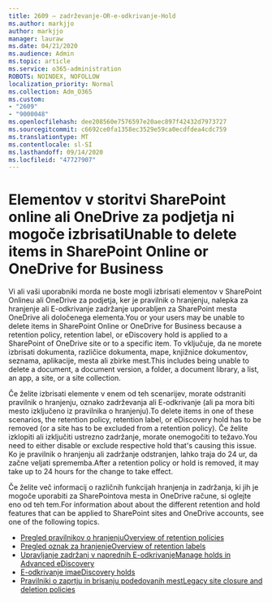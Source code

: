 ```yaml
---
title: 2609 – zadrževanje-OR-e-odkrivanje-Hold
ms.author: markjjo
author: markjjo
manager: lauraw
ms.date: 04/21/2020
ms.audience: Admin
ms.topic: article
ms.service: o365-administration
ROBOTS: NOINDEX, NOFOLLOW
localization_priority: Normal
ms.collection: Adm_O365
ms.custom:
- "2609"
- "9000048"
ms.openlocfilehash: dee208560e7576597e20aec897f42432d7973727
ms.sourcegitcommit: c6692ce0fa1358ec3529e59ca0ecdfdea4cdc759
ms.translationtype: MT
ms.contentlocale: sl-SI
ms.lasthandoff: 09/14/2020
ms.locfileid: "47727907"
---
```

# <a name="unable-to-delete-items-in-sharepoint-online-or-onedrive-for-business"></a><span data-ttu-id="f4d7d-102">Elementov v storitvi SharePoint online ali OneDrive za podjetja ni mogoče izbrisati</span><span class="sxs-lookup"><span data-stu-id="f4d7d-102">Unable to delete items in SharePoint Online or OneDrive for Business</span></span>

<span data-ttu-id="f4d7d-103">Vi ali vaši uporabniki morda ne boste mogli izbrisati elementov v SharePoint Onlineu ali OneDrive za podjetja, ker je pravilnik o hranjenju, nalepka za hranjenje ali E-odkrivanje zadržanje uporabljen za SharePoint mesta OneDrive ali določenega elementa.</span><span class="sxs-lookup"><span data-stu-id="f4d7d-103">You or your users may be unable to delete items in SharePoint Online or OneDrive for Business because a retention policy, retention label, or eDiscovery hold is applied to a SharePoint of OneDrive site or to a specific item.</span></span> <span data-ttu-id="f4d7d-104">To vključuje, da ne morete izbrisati dokumenta, različice dokumenta, mape, knjižnice dokumentov, seznama, aplikacije, mesta ali zbirke mest.</span><span class="sxs-lookup"><span data-stu-id="f4d7d-104">This includes being unable to delete a document, a document version, a folder, a document library, a list, an app, a site, or a site collection.</span></span> 

<span data-ttu-id="f4d7d-105">Če želite izbrisati elemente v enem od teh scenarijev, morate odstraniti pravilnik o hranjenju, oznako zadrževanja ali E-odkrivanje (ali pa mora biti mesto izključeno iz pravilnika o hranjenju).</span><span class="sxs-lookup"><span data-stu-id="f4d7d-105">To delete items in one of these scenarios, the retention policy, retention label, or eDiscovery hold has to be removed (or a site has to be excluded from a retention policy).</span></span> <span data-ttu-id="f4d7d-106">Če želite izklopiti ali izključiti ustrezno zadržanje, morate onemogočiti to težavo.</span><span class="sxs-lookup"><span data-stu-id="f4d7d-106">You need to either disable or exclude respective hold that's causing this issue.</span></span> <span data-ttu-id="f4d7d-107">Ko je pravilnik o hranjenju ali zadržanje odstranjen, lahko traja do 24 ur, da začne veljati sprememba.</span><span class="sxs-lookup"><span data-stu-id="f4d7d-107">After a retention policy or hold is removed, it may take up to 24 hours for the change to take effect.</span></span> 

<span data-ttu-id="f4d7d-108">Če želite več informacij o različnih funkcijah hranjenja in zadržanja, ki jih je mogoče uporabiti za SharePointova mesta in OneDrive račune, si oglejte eno od teh tem.</span><span class="sxs-lookup"><span data-stu-id="f4d7d-108">For information about about the different retention and hold features that can be applied to SharePoint sites and OneDrive accounts, see one of the following topics.</span></span>

- [<span data-ttu-id="f4d7d-109">Pregled pravilnikov o hranjenju</span><span class="sxs-lookup"><span data-stu-id="f4d7d-109">Overview of retention policies</span></span>](https://docs.microsoft.com/microsoft-365/compliance/retention-policies)
- [<span data-ttu-id="f4d7d-110">Pregled oznak za hranjenje</span><span class="sxs-lookup"><span data-stu-id="f4d7d-110">Overview of retention labels</span></span>](https://docs.microsoft.com/microsoft-365/compliance/labels)
- [<span data-ttu-id="f4d7d-111">Upravljanje zadržanj v naprednih E-odkrivanje</span><span class="sxs-lookup"><span data-stu-id="f4d7d-111">Manage holds in Advanced eDiscovery</span></span>](https://docs.microsoft.com/microsoft-365/compliance/managing-holds)
- [<span data-ttu-id="f4d7d-112">E-odkrivanje ima</span><span class="sxs-lookup"><span data-stu-id="f4d7d-112">eDiscovery holds</span></span>](https://docs.microsoft.com/microsoft-365/compliance/ediscovery-cases#step-4-place-content-locations-on-hold)
- [<span data-ttu-id="f4d7d-113">Pravilniki o zaprtju in brisanju podedovanih mest</span><span class="sxs-lookup"><span data-stu-id="f4d7d-113">Legacy site closure and deletion policies</span></span>](https://support.office.com/article/Use-policies-for-site-closure-and-deletion-A8280D82-27FD-48C5-9ADF-8A5431208BA5)